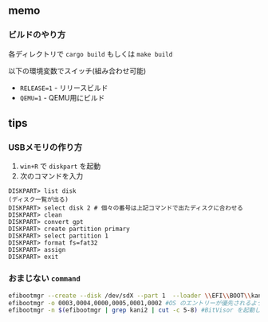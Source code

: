 ## memo

### ビルドのやり方

各ディレクトリで `cargo build` もしくは `make build`

以下の環境変数でスイッチ(組み合わせ可能)

* `RELEASE=1` - リリースビルド
* `QEMU=1` - QEMU用にビルド

## tips

### USBメモリの作り方

1. `win+R` で `diskpart` を起動
2. 次のコマンドを入力

```
DISKPART> list disk
(ディスク一覧が出る)
DISKPART> select disk 2 # 個々の番号は上記コマンドで出たディスクに合わせる
DISKPART> clean
DISKPART> convert gpt
DISKPART> create partition primary
DISKPART> select partition 1
DISKPART> format fs=fat32
DISKPART> assign
DISKPART> exit
```

### おまじない `command`

```sh
efibootmgr --create --disk /dev/sdX --part 1  --loader \\EFI\\BOOT\\kani2_loader.efi --label kani2 #エントリー追加
efibootmgr -o 0003,0004,0000,0005,0001,0002 #OS のエントリーが優先されるように変更
efibootmgr -n $(efibootmgr | grep kani2 | cut -c 5-8) #BitVisor を起動したい時のみ実行
```